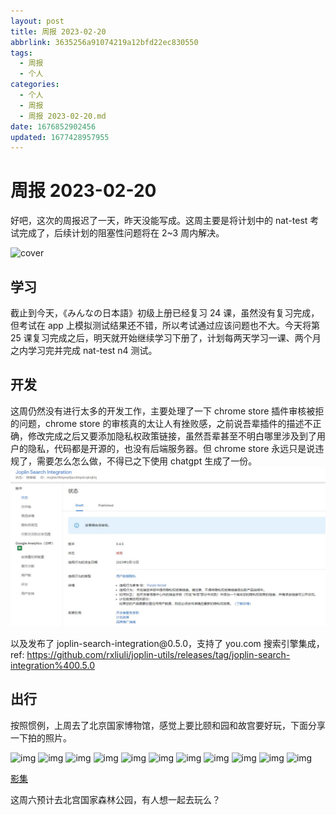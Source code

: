 ```yaml
---
layout: post
title: 周报 2023-02-20
abbrlink: 3635256a91074219a12bfd22ec830550
tags:
  - 周报
  - 个人
categories:
  - 个人
  - 周报
  - 周报 2023-02-20.md
date: 1676852902456
updated: 1677428957955
---
```


# 周报 2023-02-20

好吧，这次的周报迟了一天，昨天没能写成。这周主要是将计划中的 nat-test 考试完成了，后续计划的阻塞性问题将在 2\~3 周内解决。

![cover](https://image-proxy.rxliuli.com/?url=https://lh3.googleusercontent.com/pw/AMWts8B2d-8y_Rf-t3-y1TctQS7xNzwCas7UtWm-JvjP84cOPofo-I8lH-QDZu6mHGA-gsoO4KHeq05P4qmSg1gOTZn3sQo3-Of1AINJPmUI8Qmc4nhNZOdDO-eGMyuR3FIsVJJuiphR4hFq61HcgwAmr8LP=w1739-h1304-no?authuser=0)

## 学习

截止到今天，《みんなの日本語》初级上册已经复习 24 课，虽然没有复习完成，但考试在 app 上模拟测试结果还不错，所以考试通过应该问题也不大。今天将第 25 课复习完成之后，明天就开始继续学习下册了，计划每两天学习一课、两个月之内学习完并完成 nat-test n4 测试。

## 开发

这周仍然没有进行太多的开发工作，主要处理了一下 chrome store 插件审核被拒的问题，chrome store 的审核真的太让人有挫败感，之前说吾辈插件的描述不正确，修改完成之后又要添加隐私权政策链接，虽然吾辈甚至不明白哪里涉及到了用户的隐私，代码都是开源的，也没有后端服务器。但 chrome store 永远只是说违规了，需要怎么怎么做，不得已之下使用 chatgpt 生成了一份。
![1676869170168.png](/resources/315114e477e2494d941702449cafc3ac.png)

以及发布了 joplin-search-integration\@0.5.0，支持了 you.com 搜索引擎集成，ref: <https://github.com/rxliuli/joplin-utils/releases/tag/joplin-search-integration%400.5.0>

## 出行

按照惯例，上周去了北京国家博物馆，感觉上要比颐和园和故宫要好玩，下面分享一下拍的照片。

![img](https://image-proxy.rxliuli.com/?url=https://lh3.googleusercontent.com/pw/AMWts8CXLdZg93myEeExGyaqgpVgfedg7rUHemqG7VDL_pddo2oKE6xMKzB3s7ZoO7eu496g9SSXPBBF5fDpJnFLraNhiTmtNldL_5SOTNNAHaLvfXTaGItM0EK8utQewL9U9LRiTOTVCwO90yS5Vx8rxfwm=w1739-h1304-no)
![img](https://image-proxy.rxliuli.com/?url=https://lh3.googleusercontent.com/pw/AMWts8CdGq_l7xbSVU_aU9TRRD6muO00TbTqQSTc2ecEO-9LGbPgsHPrgnOgbM5sUBbjWiOa5227NyamxPb5Uczew9jzaftjpTbRHLNZkII_2yn9KBIZliy_PpSTzzKih-FJnGudFt2AEo6uzqb_6LVcyARr=w978-h1304-no)
![img](https://image-proxy.rxliuli.com/?url=https://lh3.googleusercontent.com/pw/AMWts8AWtIJbf_atQFepHIvEfionOTN67FfwcgS9ELnmWurXQTUdMeXRMv0KBtaWJxC-GgDnFr-4zNF930G9sTI-UTQCPcvLmgEhPR8D-wyG_GttDfe__ZhoqFxarKp1FTY2m5MYopv9nC7je12DiRXGprnw=w1739-h1304-no)
![img](https://image-proxy.rxliuli.com/?url=https://lh3.googleusercontent.com/pw/AMWts8ARMWwuyI28WkNWVZ9OZUu7HDdUBtDhWnxinKX2UB2NPwhx7dqPAMo0XvcJCEYCd_Mm2ecwRpJjV_dbNBEBViRZ5r8LtHQMjotVLc-vo8_36HEQbvWECmQKqEtsdb2oFl4UDgZyt5c_TnCdo8ew3tj6=w978-h1304-no)
![img](https://image-proxy.rxliuli.com/?url=https://lh3.googleusercontent.com/pw/AMWts8BReo9KWjb0LKK7EHzMvmggPtQtORCEBOs2ZcMgRCw4VjrzzTgTIbS7xAqLuhK9IGiNEHgc5yB_UO6TKFECAiuGXBbMVgvuZpJ28iFDOuB3RFnOA4vTy-Lzea1cXXUgGPpXRzYGPQve1fdoIfZOW7VO=w1739-h1304-no)
![img](https://image-proxy.rxliuli.com/?url=https://lh3.googleusercontent.com/pw/AMWts8BnD35aISCl8XCwE1yr1HCBofvTcbNWe8EFVj_ghIKzI2jBKuOKD4qxpsdAH0E1Npflnseez1DKfUYaJVlDSVKLtvzh4qEWAtFQ-ZyXtgxBI4PPzYgkqI_Abt0M9l2u20E_q0Eu3diZSzyJ2tCzwKHF=w978-h1304-no)
![img](https://image-proxy.rxliuli.com/?url=https://lh3.googleusercontent.com/pw/AMWts8DF8mwYgj84n8KCI5UYaYprAe_F6YJB_V8wsaNZxDKAxATQZlTiPlno63THMqB0D-rw1-SMt4-aBsjzmFyka6e9G3tzeVBxxrX_y5jG1g0GklesiLRXg33FJq2hVIgQMA_VA3nwxb3_2VyCs3n2ji_E=w1739-h1304-no)
![img](https://image-proxy.rxliuli.com/?url=https://lh3.googleusercontent.com/pw/AMWts8BkEZd_jIHKcgZB7L60mMcimkBkYkgil3vQO9dP8qMINcl6ij9k6QSLWjGmh3t3tXK_rqnKjH5Egsbz9vpk1p62jJj-lrtBv2jpHTTYK4lj3EpGJXZN9btILciXQUXlXqz34Q0Q3DvGFbY0ox3rkYGS=w978-h1304-no)
![img](https://image-proxy.rxliuli.com/?url=https://lh3.googleusercontent.com/pw/AMWts8DrZJPNC39OZYJthruTSzE30TViJH61INDthO8vxhJRm8vQ4qs6uhhCoH3jRMSXotwQXfxyCXpmyrGvWGU85ZyF__Rv2gZqVULtfAJsJwNNkw0y-CygOA0YZM_YY8Mepog1N8Z0GeMGzr32wSc13LuF=w978-h1304-no)
![img](https://image-proxy.rxliuli.com/?url=https://lh3.googleusercontent.com/pw/AMWts8A6z0QyUGslRQnEo9Vwk-8wpNZ3ECn9Isd0dRm5ANqSmm2c0-S5IMPJCpv3YKNyEbuSLf7BIEVB2qfLuBauI4A_HJWLq00AdzU-gqdOgEYYg1NkhYsz5EOgh8UlhMdiM6jZ2MulKDLSHb54agvOztH1=w978-h1304-no)
![img](https://image-proxy.rxliuli.com/?url=https://lh3.googleusercontent.com/pw/AMWts8CXVUiMKWXrruGGI6LPStpD0k_rGdO7glEpwzdH0UJW9fsDNC7KzYIPVDUqDzF9p34jQDW33UU7Gwj2M7en36sjw-fCgoRhgzkT3vMLiqyvXXI_Pag3GwgWA9kt_kbClDajCrllddiGW_DL-6C0Kapi=w978-h1304-no)

[影集](https://photos.app.goo.gl/JZUrMrmoeNTWGKG17)

这周六预计去北宫国家森林公园，有人想一起去玩么？
